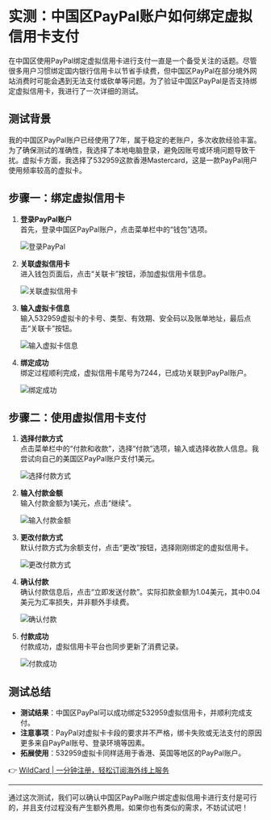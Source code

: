 # 实测：中国区PayPal账户如何绑定虚拟信用卡支付

在中国区使用PayPal绑定虚拟信用卡进行支付一直是一个备受关注的话题。尽管很多用户习惯绑定国内银行信用卡以节省手续费，但中国区PayPal在部分境外网站消费时可能会遇到无法支付或砍单等问题。为了验证中国区PayPal是否支持绑定虚拟信用卡，我进行了一次详细的测试。

## 测试背景

我的中国区PayPal账户已经使用了7年，属于稳定的老账户，多次收款经验丰富。为了确保测试的准确性，我选择了本地电脑登录，避免因账号或环境问题导致干扰。虚拟卡方面，我选择了532959这款香港Mastercard，这是一款PayPal用户使用频率较高的虚拟卡。

## 步骤一：绑定虚拟信用卡

1. **登录PayPal账户**  
   首先，登录中国区PayPal账户，点击菜单栏中的“钱包”选项。

   ![登录PayPal](https://bbtdd.com/img/07327703988.webp)

2. **关联虚拟信用卡**  
   进入钱包页面后，点击“关联卡”按钮，添加虚拟信用卡信息。

   ![关联虚拟信用卡](https://bbtdd.com/img/02645317000450.webp)

3. **输入虚拟卡信息**  
   输入532959虚拟卡的卡号、类型、有效期、安全码以及账单地址，最后点击“关联卡”按钮。

   ![输入虚拟卡信息](https://bbtdd.com/img/1707295785726114.webp)

4. **绑定成功**  
   绑定过程顺利完成，虚拟信用卡尾号为7244，已成功关联到PayPal账户。

   ![绑定成功](https://bbtdd.com/img/118654299494006.webp)

## 步骤二：使用虚拟信用卡支付

1. **选择付款方式**  
   点击菜单栏中的“付款和收款”，选择“付款”选项，输入或选择收款人信息。我尝试向自己的美国区PayPal账户支付1美元。

   ![选择付款方式](https://bbtdd.com/img/38496489761.webp)

2. **输入付款金额**  
   输入付款金额为1美元，点击“继续”。

   ![输入付款金额](https://bbtdd.com/img/803897993.webp)

3. **更改付款方式**  
   默认付款方式为余额支付，点击“更改”按钮，选择刚刚绑定的虚拟信用卡。

   ![更改付款方式](https://bbtdd.com/img/8047441991957573.webp)

4. **确认付款**  
   确认付款信息后，点击“立即发送付款”。实际扣款金额为1.04美元，其中0.04美元为汇率损失，并非额外手续费。

   ![确认付款](https://bbtdd.com/img/713158305906513.webp)

5. **付款成功**  
   付款成功，虚拟信用卡平台也同步更新了消费记录。

   ![付款成功](https://bbtdd.com/img/0573367485568475.webp)

## 测试总结

- **测试结果**：中国区PayPal可以成功绑定532959虚拟信用卡，并顺利完成支付。
- **注意事项**：PayPal对虚拟卡卡段的要求并不严格，绑卡失败或无法支付的原因更多来自PayPal账号、登录环境等因素。
- **拓展使用**：532959虚拟卡同样适用于香港、英国等地区的PayPal账户。

👉 [WildCard | 一分钟注册，轻松订阅海外线上服务](https://bbtdd.com/WildCard)

---

通过这次测试，我们可以确认中国区PayPal账户绑定虚拟信用卡进行支付是可行的，并且支付过程没有产生额外费用。如果你也有类似的需求，不妨试试吧！